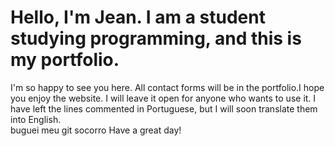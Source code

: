 <h1>Hello, I'm Jean. I am a student studying programming, and this is my portfolio.</h1>

<p>
    I'm so happy to see you here. All contact forms will be in the portfolio.I hope you enjoy the website.
    I will leave it open for anyone who wants to use it. I have left the lines commented in Portuguese, but I will soon translate them into English.
    <br/>
    buguei meu git socorro
    Have a great day!
</p>
